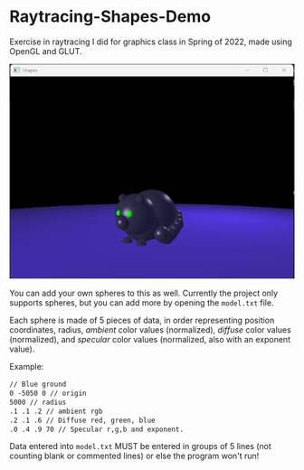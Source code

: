 # Raytracing-Shapes-Demo
Exercise in raytracing I did for graphics class in Spring of 2022, made using OpenGL and GLUT.

![A ray-traced image of a cat made of spheres against a black background.](./sample.png)

You can add your own spheres to this as well. Currently the project only supports spheres, but you can add more by opening the ```model.txt``` file.

Each sphere is made of 5 pieces of data, in order representing position coordinates, radius, *ambient* color values (normalized), *diffuse* color values (normalized), and *specular* color values (normalized, also with an exponent value).

Example:
```
// Blue ground
0 -5050 0 // origin
5000 // radius
.1 .1 .2 // ambient rgb
.2 .1 .6 // Diffuse red, green, blue
.0 .4 .9 70 // Specular r,g,b and exponent.
```

Data entered into ```model.txt``` MUST be entered in groups of 5 lines (not counting blank or commented lines) or else the program won't run!
